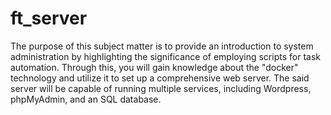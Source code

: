 # ft_server

The purpose of this subject matter is to provide an introduction to system administration by highlighting the significance of employing scripts for task automation. Through this, you will gain knowledge about the "docker" technology and utilize it to set up a comprehensive web server. The said server will be capable of running multiple services, including Wordpress, phpMyAdmin, and an SQL database.
